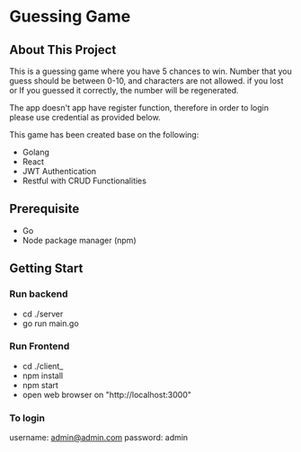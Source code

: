 # Guessing Game

## About This Project

This is a guessing game where you have 5 chances to win.
Number that you guess should be between 0-10, and characters are not allowed.
if you lost or If you guessed it correctly, the number will be regenerated.

The app doesn't app have register function, therefore in order to login please use credential as provided below.

This game has been created base on the following:

- Golang
- React
- JWT Authentication
- Restful with CRUD Functionalities

## Prerequisite

- Go
- Node package manager (npm)

## Getting Start

### Run backend

- cd ./server
- go run main.go

### Run Frontend

- cd ./client_
- npm install
- npm start
- open web browser on "http://localhost:3000"

### To login

username: admin@admin.com
password: admin
